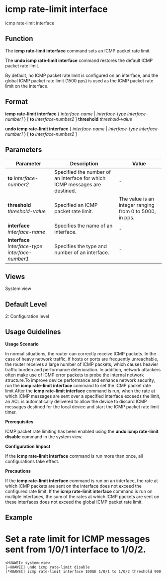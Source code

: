 icmp rate-limit interface
=========================

icmp rate-limit interface

Function
--------



The **icmp rate-limit interface** command sets an ICMP packet rate limit.

The **undo icmp rate-limit interface** command restores the default ICMP packet rate limit.



By default, no ICMP packet rate limit is configured on an interface, and the global ICMP packet rate limit (1500 pps) is used as the ICMP packet rate limit on the interface.


Format
------

**icmp rate-limit interface** { *interface-name* | *interface-type* *interface-number1* } [ **to** *interface-number2* ] **threshold** *threshold-value*

**undo icmp rate-limit interface** { *interface-name* | *interface-type* *interface-number1* } [ **to** *interface-number2* ]


Parameters
----------

| Parameter | Description | Value |
| --- | --- | --- |
| **to** *interface-number2* | Specified the number of an interface for which ICMP messages are destined. | - |
| **threshold** *threshold-value* | Specified an ICMP packet rate limit. | The value is an integer ranging from 0 to 5000, in pps. |
| **interface** *interface-name* | Specifies the name of an interface. | - |
| **interface** *interface-type* *interface-number1* | Specifies the type and number of an interface. | - |



Views
-----

System view


Default Level
-------------

2: Configuration level


Usage Guidelines
----------------

**Usage Scenario**



In normal situations, the router can correctly receive ICMP packets. In the case of heavy network traffic, if hosts or ports are frequently unreachable, the router receives a large number of ICMP packets, which causes heavier traffic burden and performance deterioration. In addition, network attackers often make use of ICMP error packets to probe the internal network structure.To improve device performance and enhance network security, run the **icmp rate-limit interface** command to set the ICMP packet rate limit.After the **icmp rate-limit interface** command is run, when the rate at which ICMP messages are sent over a specified interface exceeds the limit, an ACL is automatically delivered to allow the device to discard ICMP messages destined for the local device and start the ICMP packet rate limit timer.



**Prerequisites**



ICMP packet rate limiting has been enabled using the **undo icmp rate-limit disable** command in the system view.



**Configuration Impact**



If the **icmp rate-limit interface** command is run more than once, all configurations take effect.



**Precautions**



If the **icmp rate-limit interface** command is run on an interface, the rate at which ICMP packets are sent on the interface does not exceed the configured rate limit. If the **icmp rate-limit interface** command is run on multiple interfaces, the sum of the rates at which ICMP packets are sent on these interfaces does not exceed the global ICMP packet rate limit.




Example
-------

# Set a rate limit for ICMP messages sent from 1/0/1 interface to 1/0/2.
```
<HUAWEI> system-view
[~HUAWEI] undo icmp rate-limit disable
[*HUAWEI] icmp rate-limit interface 100GE 1/0/1 to 1/0/2 threshold 900

```